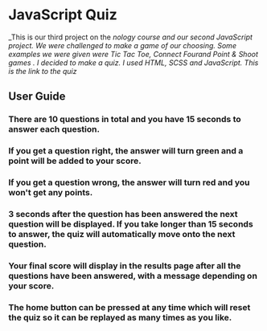 # **JavaScript Quiz**
_This is our third project on the _nology course and our second JavaScript project._
_We were challenged to make a game of our choosing. Some examples we were given were Tic Tac Toe, Connect Fourand Point & Shoot games . I decided to make a quiz._
_I used HTML, SCSS and JavaScript._
_This is the link to the quiz_



## **User Guide**

### There are 10 questions in total and you have 15 seconds to answer each question. 
### If you get a question right, the answer will turn green and a point will be added to your score. 
### If you get a question wrong, the answer will turn red and you won't get any points. 
### 3 seconds after the question has been answered the next question will be displayed. If you take longer than 15 seconds to answer, the quiz will automatically move onto the next question. 
### Your final score will display in the results page after all the questions have been answered, with a message depending on your score. 
### The home button can be pressed at any time which will reset the quiz so it can be replayed as many times as you like.


